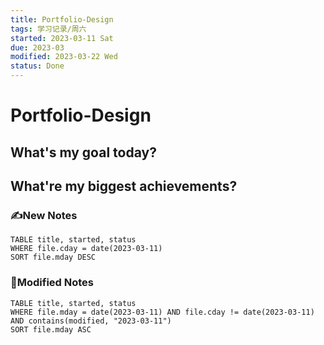 ```yaml
---
title: Portfolio-Design
tags: 学习记录/周六
started: 2023-03-11 Sat
due: 2023-03
modified: 2023-03-22 Wed
status: Done
---
```

# Portfolio-Design
## What's my goal today?


## What're my biggest achievements?
### ✍️New Notes

```dataview
TABLE title, started, status
WHERE file.cday = date(2023-03-11)
SORT file.mday DESC
```

### 📝Modified Notes

```dataview
TABLE title, started, status
WHERE file.mday = date(2023-03-11) AND file.cday != date(2023-03-11) AND contains(modified, "2023-03-11")
SORT file.mday ASC
```